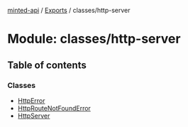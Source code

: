 [minted-api](../README.md) / [Exports](../modules.md) / classes/http-server

# Module: classes/http-server

## Table of contents

### Classes

- [HttpError](../classes/classes_http_server.HttpError.md)
- [HttpRouteNotFoundError](../classes/classes_http_server.HttpRouteNotFoundError.md)
- [HttpServer](../classes/classes_http_server.HttpServer.md)
